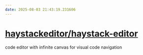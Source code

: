 ```yaml
---
date: 2025-08-03 21:43:19.231606
---
```


# [haystackeditor/haystack-editor](https://github.com/haystackeditor/haystack-editor)

code editor with infinite canvas for visual code navigation